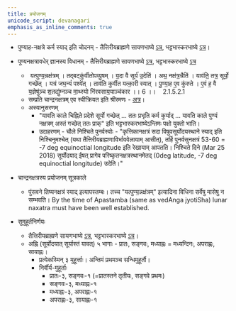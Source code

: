 ```yaml
---
title: प्रयोजनम्
unicode_script: devanagari
emphasis_as_inline_comments: true
---
```



- पुण्याह\-नक्षत्रे कर्म स्याद् इति चोदनम् \- तैत्तिरीयब्राह्मणे सायणभाष्ये [ऽत्र](https://archive.org/stream/Anandashram_Samskrita_Granthavali_Anandashram_Sanskrit_Series/ASS_037_Taittiriya_Brahmanam_with_Sayanabhashya_Part_1_-_Narayanasastri_Godbole_1934#page/n233/mode/2up), भट्टभास्करभाष्ये [ऽत्र](https://archive.org/stream/taittiriya/taittiriya_brahmana_bhaskara_01#page/n259/mode/2up)।

- पूण्यनक्षत्रावधेर् ज्ञानस्य विधानम् \- तैत्तिरीयब्राह्मणे सायणभाष्ये [ऽत्र](https://archive.org/stream/Anandashram_Samskrita_Granthavali_Anandashram_Sanskrit_Series/ASS_037_Taittiriya_Brahmanam_with_Sayanabhashya_Part_1_-_Narayanasastri_Godbole_1934#page/n233/mode/2up), भट्टभास्करभाष्ये [ऽत्र](https://archive.org/stream/taittiriya/taittiriya_brahmana_bhaskara_01#page/n259/mode/2up)
    -  यत्पुण्य॒न्नक्ष॑त्रम् । तद्बट्कु॑र्वीतोपव्यु॒षम् । य॒दा वै सूर्य॑ उ॒देति॑ । अथ॒ नक्ष॑त्र॒न्नैति॑ । याव॑ति॒ तत्र॒ सूर्यो॒ गच्छे॑त् । यत्र॑ जघ॒न्यं॑ पश्ये॑त् । ताव॑ति कुर्वीत यत्का॒री स्यात् । पु॒ण्या॒ह ए॒व कु॑रुते । ए॒वं ह॒ वै य॒ज्ञेषु॑ञ्च श॒तद्यु॑म्नञ्च मा॒थ्स्यो नि॑रवसाय॒याञ्च॑कार ।। 6 ।।    2.1.5.2.1
    - सम्प्रति चान्द्रनक्षत्रम् एव स्वीक्रियत इति श्रीरमणः \- [अत्र](https://twitter.com/agnimaan/status/961087719483981824)।
    - अस्यानुसरणम्
        - "यावति काले चिह्निते प्रदेशे सूर्यो गच्छेत् … ततः प्रभृति कर्म कुर्याद् … यावति काले पुण्यं नक्षत्रम् अस्तं गच्छेत् ततः प्राक्" इति भट्टभास्करभाष्येऽन्तिमः पक्षो युक्तो भाति।
        - उदाहरणम् \- चौले निश्चिते पुनर्वस्वोः \- "कृत्तिकानक्षत्रं सदा विषुवसूर्योदयस्थाने स्याद् इति निश्चिनुमश्चेत् (यथा तैत्तिरीयब्राह्मणाविर्भाववेलायाम् आसीत्), तर्हि पुनर्वसुनक्षत्रं 53-60 = -7 deg equinoctial longitude इति रेखायाम् आपतति।
            निश्चिते दिने (Mar 25 2018) सूर्योदयाद् ईषत् प्रागेव परिष्कृतनक्षत्रस्थानमेतद् (0deg latitude, -7 deg equinoctial longitude) उदेति।"
- चान्द्रनक्षत्रस्य प्रयोजनम् सूत्रकाले
    - पुंसवने तिष्यनक्षत्रं स्याद् इत्यापस्तम्बः। तच्च "यत्पुण्य॒न्नक्ष॑त्रम्" इत्यादिना विधिना सर्वेषु मासेषु न सम्भवति। By the time of Apastamba (same as vedAnga jyotiSha) lunar naxatra must have been well established.

- सुमुहूर्तनिर्णयः
    - तैत्तिरीयब्राह्मणे सायणभाष्ये [ऽत्र](https://archive.org/stream/Anandashram_Samskrita_Granthavali_Anandashram_Sanskrit_Series/ASS_037_Taittiriya_Brahmanam_with_Sayanabhashya_Part_1_-_Narayanasastri_Godbole_1934#page/n239/mode/2up), भट्टभास्करभाष्ये [ऽत्र](https://archive.org/stream/taittiriya/taittiriya_brahmana_bhaskara_01#page/n265/mode/2up)।
    - अह्नि (सूर्योदयात् सूर्यास्तं यावत्) ५ भागाः \- प्रातः, सङ्गवः, मध्याह्नः = मध्यन्दिनः, अपराह्णः, सायाह्नः।
        - प्रत्येकस्मिन् ३ मुहूर्त्ताः। अन्तिमं प्रथमञ्च सन्धिमुहूर्तौ।
        - निर्वीर्य-मुहूर्ताः
            - प्रातः-३, सङ्गवः-१ (=प्रातस्तने तृतीयः, सङ्गवे प्रथमः)
            - सङ्गवः-३, मध्याह्नः-१
            - मध्याह्नः-३, अपराह्णः-१
            - अपराह्णः-३, सायाह्णः-१
